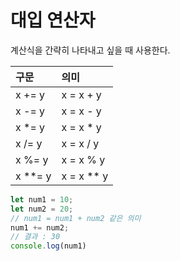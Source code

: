 # 대입 연산자

계산식을 간략히 나타내고 싶을 때 사용한다.

| 구문 | 의미 |
|:-----|:----|
| x += y | x = x + y |
| x -= y | x = x - y |
| x *= y | x = x * y |
| x /= y | x = x / y |
| x %= y | x = x % y |
| x **= y | x = x ** y |

```javascript
let num1 = 10;
let num2 = 20;
// num1 = num1 + num2 같은 의미
num1 += num2;
// 결과 : 30
console.log(num1)
```